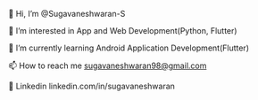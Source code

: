 👋 Hi, I’m @Sugavaneshwaran-S

👀 I’m interested in App and Web Development(Python, Flutter)

🌱 I’m currently learning Android Application Development(Flutter)

📫 How to reach me sugavaneshwaran98@gmail.com

👋 Linkedin linkedin.com/in/sugavaneshwaran
